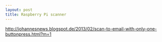 ```yaml
---
layout: post
title: Raspberry Pi scanner
---
```


http://johannesnews.blogspot.de/2013/02/scan-to-email-with-only-one-buttonpress.html?m=1


